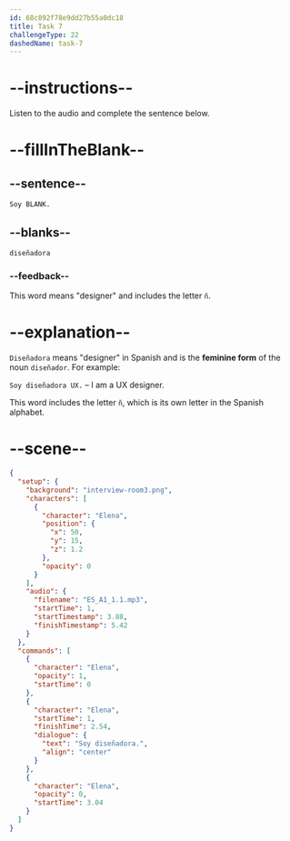 ```yaml
---
id: 68c892f78e9dd27b55a0dc18
title: Task 7
challengeType: 22
dashedName: task-7
---
```


<!-- (Audio) Elena: Soy diseñadora -->

# --instructions--

Listen to the audio and complete the sentence below.

# --fillInTheBlank--

## --sentence--

`Soy BLANK.`

## --blanks--

`diseñadora`

### --feedback--

This word means "designer" and includes the letter `ñ`.

# --explanation--

`Diseñadora` means "designer" in Spanish and is the **feminine form** of the noun `diseñador`. For example:

`Soy diseñadora UX.` – I am a UX designer.

This word includes the letter `ñ`, which is its own letter in the Spanish alphabet.

# --scene--

```json
{
  "setup": {
    "background": "interview-room3.png",
    "characters": [
      {
        "character": "Elena",
        "position": {
          "x": 50,
          "y": 15,
          "z": 1.2
        },
        "opacity": 0
      }
    ],
    "audio": {
      "filename": "ES_A1_1.1.mp3",
      "startTime": 1,
      "startTimestamp": 3.88,
      "finishTimestamp": 5.42
    }
  },
  "commands": [
    {
      "character": "Elena",
      "opacity": 1,
      "startTime": 0
    },
    {
      "character": "Elena",
      "startTime": 1,
      "finishTime": 2.54,
      "dialogue": {
        "text": "Soy diseñadora.",
        "align": "center"
      }
    },
    {
      "character": "Elena",
      "opacity": 0,
      "startTime": 3.04
    }
  ]
}
```

